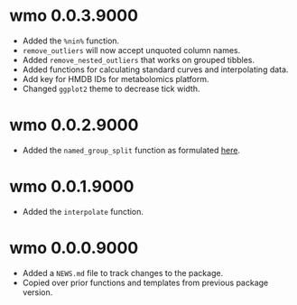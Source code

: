 # wmo 0.0.3.9000

* Added the `%nin%` function. 
* `remove_outliers` will now accept unquoted column names.
* Added `remove_nested_outliers` that works on grouped tibbles.
* Added functions for calculating standard curves and interpolating data.
* Add key for HMDB IDs for metabolomics platform.
* Changed `ggplot2` theme to decrease tick width.

# wmo 0.0.2.9000

* Added the `named_group_split` function as formulated [here](https://github.com/tidyverse/dplyr/issues/4223).

# wmo 0.0.1.9000

* Added the `interpolate` function. 

# wmo 0.0.0.9000

* Added a `NEWS.md` file to track changes to the package.
* Copied over prior functions and templates from previous package version.


